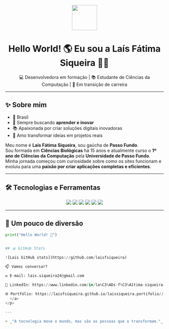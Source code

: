 <!-- Banner de boas-vindas -->
<p align="center">
  <img src="https://media.giphy.com/media/hvRJCLFzcasrR4ia7z/giphy.gif" width="80"/>
</p>

<h1 align="center">Hello World! 🌎 Eu sou a Laís Fátima Siqueira 👩‍💻</h1>

<p align="center">
  💻 Desenvolvedora em formação | 📚 Estudante de Ciências da Computação | 🚀 Em transição de carreira
</p>

---

## ✨ Sobre mim  
- 📍 Brasil  
- 🎯 Sempre buscando **aprender e inovar**  
- 📚 Apaixonada por criar soluções digitais inovadoras  
- 🎨 Amo transformar ideias em projetos reais
  
Meu nome é **Laís Fátima Siqueira**, sou gaúcha de **Passo Fundo**.  
Sou formada em **Ciências Biológicas** há 15 anos e atualmente curso o **1º ano de Ciências da Computação** pela **Universidade de Passo Fundo**.  
Minha jornada começou com curiosidade sobre como os sites funcionam e evoluiu para uma **paixão por criar aplicações completas e eficientes**. 

---

## 🛠️ Tecnologias e Ferramentas

<p align="center">
  <img src="https://img.shields.io/badge/Python-3776AB?style=for-the-badge&logo=python&logoColor=white"/>
  <img src="https://img.shields.io/badge/JavaScript-F7DF1E?style=for-the-badge&logo=javascript&logoColor=black"/>
  <img src="https://img.shields.io/badge/HTML5-E34F26?style=for-the-badge&logo=html5&logoColor=white"/>
  <img src="https://img.shields.io/badge/CSS3-1572B6?style=for-the-badge&logo=css3&logoColor=white"/>
  <img src="https://img.shields.io/badge/SQL-336791?style=for-the-badge&logo=postgresql&logoColor=white"/>
  <img src="https://img.shields.io/badge/GitHub-181717?style=for-the-badge&logo=github&logoColor=white"/>
</p>

---

## 🚀 Um pouco de diversão
```python
print("Hello World! 🚀")


## 📊 GitHub Stats

![Lais GitHub stats](https://github.com/laisfsiqueira)  

📫 Vamos conversar?

✉️ E-mail: lais.siqueira24@gmail.com

💼 LinkedIn: https://www.linkedin.com/in/la%C3%ADs-f%C3%A1tima-siqueira-pcd-a8737818b/

🌐 Portfólio: https://laisfsiqueira.github.io/laissiqueira.portifolio//>
  </a>
</p>

---

> _"A tecnologia move o mundo, mas são as pessoas que o transformam."_  
